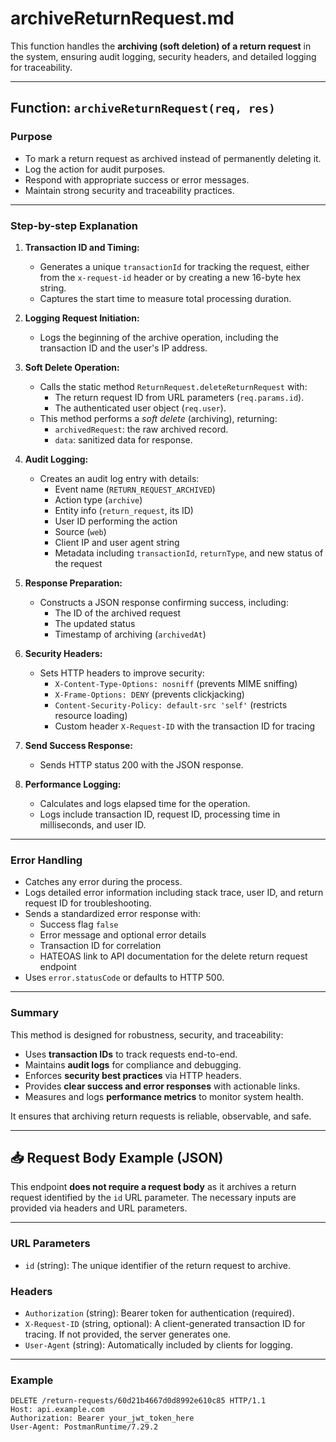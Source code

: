 # archiveReturnRequest.md

This function handles the **archiving (soft deletion) of a return request** in the system, ensuring audit logging, security headers, and detailed logging for traceability.

---

## Function: `archiveReturnRequest(req, res)`

### Purpose
- To mark a return request as archived instead of permanently deleting it.
- Log the action for audit purposes.
- Respond with appropriate success or error messages.
- Maintain strong security and traceability practices.

---

### Step-by-step Explanation

1. **Transaction ID and Timing:**
   - Generates a unique `transactionId` for tracking the request, either from the `x-request-id` header or by creating a new 16-byte hex string.
   - Captures the start time to measure total processing duration.

2. **Logging Request Initiation:**
   - Logs the beginning of the archive operation, including the transaction ID and the user's IP address.

3. **Soft Delete Operation:**
   - Calls the static method `ReturnRequest.deleteReturnRequest` with:
     - The return request ID from URL parameters (`req.params.id`).
     - The authenticated user object (`req.user`).
   - This method performs a *soft delete* (archiving), returning:
     - `archivedRequest`: the raw archived record.
     - `data`: sanitized data for response.

4. **Audit Logging:**
   - Creates an audit log entry with details:
     - Event name (`RETURN_REQUEST_ARCHIVED`)
     - Action type (`archive`)
     - Entity info (`return_request`, its ID)
     - User ID performing the action
     - Source (`web`)
     - Client IP and user agent string
     - Metadata including `transactionId`, `returnType`, and new status of the request

5. **Response Preparation:**
   - Constructs a JSON response confirming success, including:
     - The ID of the archived request
     - The updated status
     - Timestamp of archiving (`archivedAt`)

6. **Security Headers:**
   - Sets HTTP headers to improve security:
     - `X-Content-Type-Options: nosniff` (prevents MIME sniffing)
     - `X-Frame-Options: DENY` (prevents clickjacking)
     - `Content-Security-Policy: default-src 'self'` (restricts resource loading)
     - Custom header `X-Request-ID` with the transaction ID for tracing

7. **Send Success Response:**
   - Sends HTTP status 200 with the JSON response.

8. **Performance Logging:**
   - Calculates and logs elapsed time for the operation.
   - Logs include transaction ID, request ID, processing time in milliseconds, and user ID.

---

### Error Handling

- Catches any error during the process.
- Logs detailed error information including stack trace, user ID, and return request ID for troubleshooting.
- Sends a standardized error response with:
  - Success flag `false`
  - Error message and optional error details
  - Transaction ID for correlation
  - HATEOAS link to API documentation for the delete return request endpoint
- Uses `error.statusCode` or defaults to HTTP 500.

---

### Summary

This method is designed for robustness, security, and traceability:

- Uses **transaction IDs** to track requests end-to-end.
- Maintains **audit logs** for compliance and debugging.
- Enforces **security best practices** via HTTP headers.
- Provides **clear success and error responses** with actionable links.
- Measures and logs **performance metrics** to monitor system health.

It ensures that archiving return requests is reliable, observable, and safe.

---

## 📥 Request Body Example (JSON)

This endpoint **does not require a request body** as it archives a return request identified by the `id` URL parameter. The necessary inputs are provided via headers and URL parameters.

---

### URL Parameters
- `id` (string): The unique identifier of the return request to archive.

### Headers
- `Authorization` (string): Bearer token for authentication (required).
- `X-Request-ID` (string, optional): A client-generated transaction ID for tracing. If not provided, the server generates one.
- `User-Agent` (string): Automatically included by clients for logging.

---

### Example

```http
DELETE /return-requests/60d21b4667d0d8992e610c85 HTTP/1.1
Host: api.example.com
Authorization: Bearer your_jwt_token_here
User-Agent: PostmanRuntime/7.29.2
